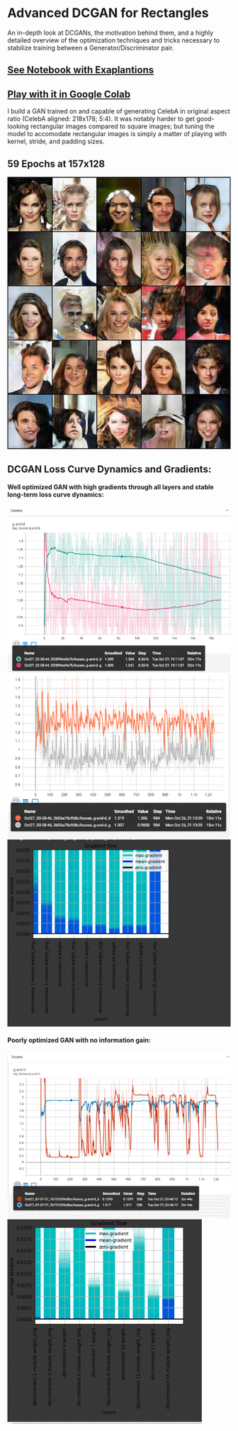 # Advanced DCGAN for Rectangles
An in-depth look at DCGANs, the motivation behind them, and a highly detailed overview of the optimization techniques and tricks necessary to stabilize training between a Generator/Discriminator pair.

## [See Notebook with Exaplantions](https://nbviewer.jupyter.org/github/IliaZenkov/Advanced-DCGAN/blob/main/DCGAN-Advanced.ipynb)
## [Play with it in Google Colab](https://colab.research.google.com/drive/1-oGuHzWq_oOhQYD08ZoH7W1hJCj7oCXR?usp=sharing)

I build a GAN trained on and capable of generating CelebA in original aspect ratio (CelebA aligned: 218x178; 5:4).
It was notably harder to get good-looking rectangular images compared to square images; but tuning the model to accomodate rectangular images is simply a matter of playing with kernel, stride, and padding sizes. 

## 59 Epochs at 157x128
<img src="generated_images/007459.jpg">

## DCGAN Loss Curve Dynamics and Gradients:
#### Well optimized GAN with high gradients through all layers and stable long-term loss curve dynamics:
<img src="reports/good loss dynamics relu.GIF">
<img src="reports/DCGAN_loss1.GIF">
<img src="reports/good gradient.GIF">

#### Poorly optimized GAN with no information gain:
<img src="reports/unstable losses_bad gradients.GIF">
<img src="reports/super low gradient.GIF">

